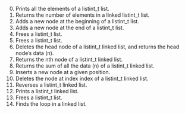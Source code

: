 0. Prints all the elements of a listint_t list.
1. Returns the number of elements in a linked listint_t list.
2. Adds a new node at the beginning of a listint_t list.
3. Adds a new node at the end of a listint_t list.
4. Frees a listint_t list.
5. Frees a listint_t list.
6. Deletes the head node of a listint_t linked list, and returns the head node’s data (n).
7. Returns the nth node of a listint_t linked list.
8. Returns the sum of all the data (n) of a listint_t linked list.
9. Inserts a new node at a given position.
10. Deletes the node at index index of a listint_t linked list.
100. Reverses a listint_t linked list.
101. Prints a listint_t linked list.
102. Frees a listint_t list.
103. Finds the loop in a linked list.
